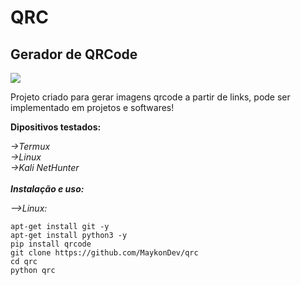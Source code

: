 <h1>QRC</h1>
<h2>Gerador de QRCode</h2>
<img src=https://c.tenor.com/cgoYGj4rhcUAAAAM/qr-code-codigo-qr.gif>

<p>Projeto criado para gerar imagens qrcode a partir de links, pode ser implementado em projetos e softwares!</p>

__Dipositivos testados:__

<i>->Termux</i></br>
<i>->Linux</i></br>
<i>->Kali NetHunter</i></br></br>
___Instalação e uso:___

_-->Linux:_
    
    apt-get install git -y
    apt-get install python3 -y
    pip install qrcode
    git clone https://github.com/MaykonDev/qrc
    cd qrc
    python qrc

